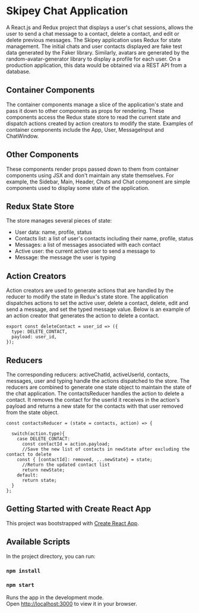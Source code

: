 # Skipey Chat Application

A React.js and Redux project that displays a user's chat sessions, allows the user to send a chat message to a contact, delete a contact, and edit or delete previous messages. The Skipey application uses Redux for state management. The initial chats and user contacts displayed are fake test data generated by the Faker library. Similarly, avatars are generated by the random-avatar-generator library to display a profile for each user. On a production application, this data would be obtained via a REST API from a database.

## Container Components

The container components manage a slice of the application's state and pass it down to other components as props for rendering. These components access the Redux state store to read the current state and dispatch actions created by action creators to modify the state. Examples of container components include the App, User, MessageInput and ChatWindow.

## Other Components

These components render props passed down to them from container components using JSX and don't maintain any state themselves. For example, the Sidebar, Main, Header, Chats and Chat component are simple components used to display some state of the application.

## Redux State Store

The store manages several pieces of state:

- User data: name, profile, status
- Contacts list: a list of user's contacts including their name, profile, status
- Messages: a list of messages associated with each contact
- Active user: the current active user to send a message to
- Message: the message the user is typing

## Action Creators

Action creators are used to generate actions that are handled by the reducer to modify the state in Redux's state store. The application dispatches actions to set the active user, delete a contact, delete, edit and send a message, and set the typed message value. Below is an example of an action creator that generates the action to delete a contact.

```
export const deleteContact = user_id => ({
  type: DELETE_CONTACT,
  payload: user_id,
});
```

## Reducers

The corresponding reducers: activeChatId, activeUserId, contacts, messages, user and typing handle the actions dispatched to the store. The reducers are combined to generate one state object to maintain the state of the chat application. The contactsReducer handles the action to delete a contact. It removes the contact for the userId it receives in the action's payload and returns a new state for the contacts with that user removed from the state object.

```
const contactsReducer = (state = contacts, action) => {

  switch(action.type){
    case DELETE_CONTACT:
      const contactId = action.payload;
      //Save the new list of contacts in newState after excluding the contact to delete
    const { [contactId]: removed, ...newState} = state;
      //Return the updated contact list
      return newState;
    default:
      return state;
  }
};
```

## Getting Started with Create React App

This project was bootstrapped with [Create React App](https://github.com/facebook/create-react-app).

## Available Scripts

In the project directory, you can run:

### `npm install`

### `npm start`

Runs the app in the development mode.\
Open [http://localhost:3000](http://localhost:3000) to view it in your browser.
